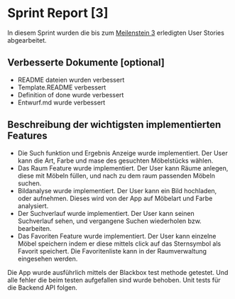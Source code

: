 # Sprint Report [3]

In diesem Sprint wurden die bis zum [Meilenstein 3](https://sopra.informatik.uni-stuttgart.de/sopra-ws21/project17-itestra/-/milestones/3) erledigten User Stories abgearbeitet.

## Verbesserte Dokumente [optional]

- README dateien wurden verbessert
- Template.README verbessert
- Definition of done wurde verbessert
- Entwurf.md wurde verbessert

## Beschreibung der wichtigsten implementierten Features

- Die Such funktion und Ergebnis Anzeige wurde implementiert. Der User kann die Art, Farbe und mase des gesuchten Möbelstücks wählen.
- Das Raum Feature wurde implementiert. Der User kann Räume anlegen, diese mit Möbeln füllen, und nach zu dem raum passenden Möbeln suchen.
- Bildanalyse wurde implementiert. Der User kann ein Bild hochladen, oder aufnehmen. Dieses wird von der App auf Möbelart und Farbe analysiert.
- Der Suchverlauf wurde implementiert. Der User kann seinen Suchverlauf sehen, und vergangene Suchen wiederholen bzw. bearbeiten.
- Das Favoriten Feature wurde implementiert. Der User kann einzelne Möbel speichern indem er diese mittels click auf das Sternsymbol als Favorit speichert. Die Favoritenliste kann in der Raumverwaltung eingesehen werden.

Die App wurde ausführlich mittels der Blackbox test methode getestet. Und alle fehler die beim testen aufgefallen sind wurde behoben.
Unit tests für die Backend API folgen.